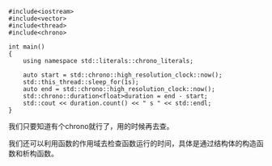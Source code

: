 
```
#include<iostream>
#include<vector>
#include<thread>
#include<chrono>

int main()
{
	using namespace std::literals::chrono_literals;

	auto start = std::chrono::high_resolution_clock::now();
	std::this_thread::sleep_for(1s);
	auto end = std::chrono::high_resolution_clock::now();
	std::chrono::duration<float>duration = end - start;
	std::cout << duration.count() << " s " << std::endl;
}
```
我们只要知道有个chrono就行了，用的时候再去查。

我们还可以利用函数的作用域去检查函数运行的时间，具体是通过结构体的构造函数和析构函数。